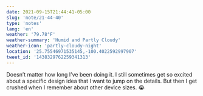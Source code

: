 ```yaml
---
date: 2021-09-15T21:44:41-05:00
slug: 'note/21-44-40'
type: 'notes'
lang: 'en'
weather: '79.78°F'
weather-summary: 'Humid and Partly Cloudy'
weather-icon: 'partly-cloudy-night'
location: '25.75546971535145,-100.4022592997907'
tweet_id: '1438329762259341313'
---
```

Doesn’t matter how long I’ve been doing it. I still sometimes get so excited about a specific design idea that I want to jump on the details. But then I get crushed when I remember about other device sizes. 😭